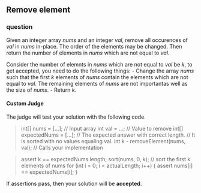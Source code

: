## Remove element

### question

Given an integer array *nums* and an integer *val*, remove all occurences of *val* in *nums* in-place.
The order of the elements may be changed. Then return the number of elements in *nums* which are not equal
to *val*.

Consider the number of elemnts in *nums* which are not equal to *val* be *k*, to get accepted, you need to 
do the following things:
                        - Change the array *nums* such that the first *k* elements of *nums* contain the 
                          elements which are not equal to *val*. The remaining elements of *nums* are not 
                          importantas well as the size of *nums*.
                        - Return *k*.

#### Custom Judge

The judge will test your solution with the following code.

> int[] nums = [...]; // Input array
> int val = ...;     // Value to remove
> int[] expectedNums = [...];  // The expected answer with correct length.
>                             // It is sorted with no values equaling val.
> int k - removeElement(nums, val); // Calls your implementation

> assert k == expectedNums.length;
> sort(nums, 0, k); // sort the first k elements of nums
> for (int i = 0; i < actualLength; i++) {
> assert nums[i] == expectedNums[i];
> }

If assertions pass, then your solution will be **accepted**.
